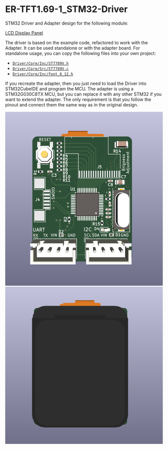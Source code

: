 # ER-TFT1.69-1_STM32-Driver

STM32 Driver and Adapter design for the following module:

[LCD Display Panel](https://www.buydisplay.com/1-69-inch-color-280x240-round-rectangle-ips-tft-lcd-display-panel-st7789)

The driver is based on the example code, refactored to work with the Adapter. It can be used standalone or with the adapter board. For standalone usage, you can copy the following files into your own project:

- [```Driver/Core/Inc/ST7789V.h```](Driver/Core/Inc/ST7789V.h)
- [```Driver/Core/Src/ST7789V.c```](Driver/Core/Src/ST7789V.c)
- [```Driver/Core/Inc/font_6_12.h```](Driver/Core/Inc/font_6_12.h)

If you recreate the adapter, then you just need to load the Driver into STM32CubeIDE and program the MCU. The adapter is using a STM32G030C8TX MCU, but you can replace it with any other STM32 if you want to extend the adapter. The only requirement is that you follow the pinout and connect them the same way as in the original design.

![Adapter 3D - Front](./image/../Images/3D_View_Front.png)
![Adapter 3D - Back](./image/../Images/3D_View_Back.png)